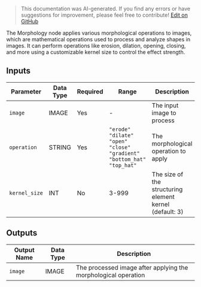 > This documentation was AI-generated. If you find any errors or have suggestions for improvement, please feel free to contribute! [Edit on GitHub](https://github.com/Comfy-Org/embedded-docs/blob/main/comfyui_embedded_docs/docs/Morphology/en.md)

The Morphology node applies various morphological operations to images, which are mathematical operations used to process and analyze shapes in images. It can perform operations like erosion, dilation, opening, closing, and more using a customizable kernel size to control the effect strength.

## Inputs

| Parameter | Data Type | Required | Range | Description |
|-----------|-----------|----------|-------|-------------|
| `image` | IMAGE | Yes | - | The input image to process |
| `operation` | STRING | Yes | `"erode"`<br>`"dilate"`<br>`"open"`<br>`"close"`<br>`"gradient"`<br>`"bottom_hat"`<br>`"top_hat"` | The morphological operation to apply |
| `kernel_size` | INT | No | 3-999 | The size of the structuring element kernel (default: 3) |

## Outputs

| Output Name | Data Type | Description |
|-------------|-----------|-------------|
| `image` | IMAGE | The processed image after applying the morphological operation |
